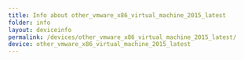 ```yaml
---
title: Info about other_vmware_x86_virtual_machine_2015_latest
folder: info
layout: deviceinfo
permalink: /devices/other_vmware_x86_virtual_machine_2015_latest/
device: other_vmware_x86_virtual_machine_2015_latest
---
```

